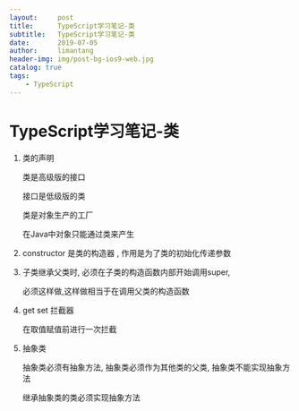 ```yaml
---
layout:     post
title:      TypeScript学习笔记-类
subtitle:   TypeScript学习笔记-类
date:       2019-07-05
author:     limantang
header-img: img/post-bg-ios9-web.jpg
catalog: true
tags:
    - TypeScript
---
```


#  TypeScript学习笔记-类

1. 类的声明

   类是高级版的接口

   接口是低级版的类

   类是对象生产的工厂

   在Java中对象只能通过类来产生

2. constructor 是类的构造器 , 作用是为了类的初始化传递参数

3. 子类继承父类时, 必须在子类的构造函数内部开始调用super,

   必须这样做,这样做相当于在调用父类的构造函数

4. get set 拦截器

   在取值赋值前进行一次拦截

5. 抽象类

   抽象类必须有抽象方法, 抽象类必须作为其他类的父类, 抽象类不能实现抽象方法

   继承抽象类的类必须实现抽象方法

   